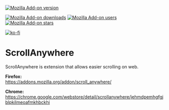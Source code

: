 [![Mozilla Add-on version](https://img.shields.io/amo/v/scroll_anywhere.svg)](https://addons.mozilla.org/addon/scroll_anywhere/?src=external-github-shield-downloads)  

[![Mozilla Add-on downloads](https://img.shields.io/amo/d/scroll_anywhere.svg)](https://addons.mozilla.org/addon/scroll_anywhere/?src=external-github-shield-downloads)
[![Mozilla Add-on users](https://img.shields.io/amo/users/scroll_anywhere.svg)](https://addons.mozilla.org/addon/scroll_anywhere/statistics/)
[![Mozilla Add-on stars](https://img.shields.io/amo/stars/scroll_anywhere.svg)](https://addons.mozilla.org/addon/scroll_anywhere/reviews/)

[![ko-fi](https://www.ko-fi.com/img/githubbutton_sm.svg)](https://ko-fi.com/T6T01QUSE)

# ScrollAnywhere

ScrollAnywhere is extension that allows easier scrolling on web.

**Firefox:**  
https://addons.mozilla.org/addon/scroll_anywhere/

**Chrome:**  
https://chrome.google.com/webstore/detail/scrollanywhere/jehmdpemhgfgjblpkilmeoafmkhbckhi

